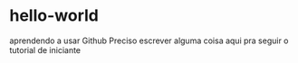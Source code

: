 # hello-world
aprendendo a usar Github
Preciso escrever alguma coisa aqui pra seguir o tutorial de iniciante
